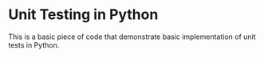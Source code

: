 # Unit Testing in Python

This is a basic piece of code that demonstrate basic implementation of unit tests in Python.
